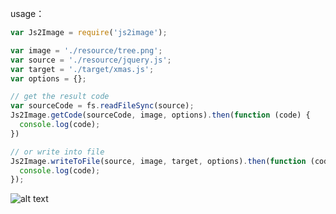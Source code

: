 
usage：

```javascript
var Js2Image = require('js2image');

var image = './resource/tree.png';
var source = './resource/jquery.js';
var target = './target/xmas.js';
var options = {};

// get the result code
var sourceCode = fs.readFileSync(source);
Js2Image.getCode(sourceCode, image, options).then(function (code) {
  console.log(code);
})

// or write into file
Js2Image.writeToFile(source, image, target, options).then(function (code) {
  console.log(code);
});
```
![alt text](https://media.giphy.com/media/Kczr1AZbsh6Y0lpumm/source.gif "Logo Title Text 1")
